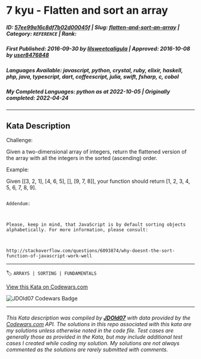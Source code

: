 # 7 kyu - Flatten and sort an array

##### **ID**: [57ee99a16c8df7b02d00045f](https://www.codewars.com/kata/57ee99a16c8df7b02d00045f) | **Slug**: [flatten-and-sort-an-array](https://www.codewars.com/kata/57ee99a16c8df7b02d00045f) | **Category**: `REFERENCE` | **Rank**: <span style="color:white">7 kyu</span>

##### **First Published**: 2016-09-30 ***by*** [lilsweetcaligula](https://www.codewars.com/users/lilsweetcaligula) | **Approved**: 2016-10-08 ***by*** [user8476848](https://www.codewars.com/users/user8476848)

##### **Languages Available**: javascript, python, crystal, ruby, elixir, haskell, php, java, typescript, dart, coffeescript, julia, swift, fsharp, c, cobol

##### **My Completed Languages**: python ***as at*** 2022-10-05 | **Originally completed**: 2022-04-24

---

## Kata Description


Challenge:



Given a two-dimensional array of integers, return the flattened version of the array with all the integers in the sorted (ascending) order.



Example:



Given [[3, 2, 1], [4, 6, 5], [], [9, 7, 8]], your function should return [1, 2, 3, 4, 5, 6, 7, 8, 9].



```if:javascript

Addendum:



Please, keep in mind, that JavaScript is by default sorting objects alphabetically. For more information, please consult:



http://stackoverflow.com/questions/6093874/why-doesnt-the-sort-function-of-javascript-work-well

```

---


🏷 `ARRAYS | SORTING | FUNDAMENTALS`


[View this Kata on Codewars.com](https://www.codewars.com/kata/57ee99a16c8df7b02d00045f)

![](https://www.codewars.com/users/jdold07/badges/large "JDOld07 Codewars Badge")

---

###### *This Kata description was compiled by [**JDOld07**](https://tpstech.dev) with data provided by the [Codewars.com](https://www.codewars.com) API.  The solutions in this repo associated with this kata are my solutions unless otherwise noted in the code file.  Test cases are generally those as provided in the Kata, but may include additional test cases I created while coding my solution.  My solutions are not always commented as the solutions are rarely submitted with comments.*
